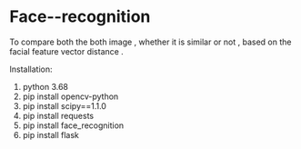 # Face--recognition
To compare both the both image , whether it is similar or not , based on the facial feature vector distance .

Installation:
1. python 3.68
2. pip install opencv-python
3. pip install scipy==1.1.0
4. pip install requests
5. pip install face_recognition
6. pip install flask
